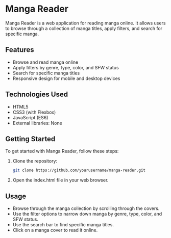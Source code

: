 # Manga Reader

Manga Reader is a web application for reading manga online. It allows users to browse through a collection of manga titles, apply filters, and search for specific manga.

## Features

- Browse and read manga online
- Apply filters by genre, type, color, and SFW status
- Search for specific manga titles
- Responsive design for mobile and desktop devices

## Technologies Used

- HTML5
- CSS3 (with Flexbox)
- JavaScript (ES6)
- External libraries: None

## Getting Started

To get started with Manga Reader, follow these steps:

1. Clone the repository:
   ```bash
   git clone https://github.com/yourusername/manga-reader.git

2. Open the index.html file in your web browser.

## Usage
- Browse through the manga collection by scrolling through the covers.
- Use the filter options to narrow down manga by genre, type, color, and SFW status.
- Use the search bar to find specific manga titles.
- Click on a manga cover to read it online.
